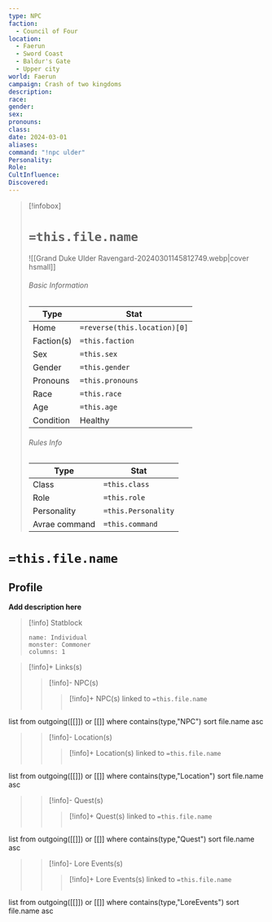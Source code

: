 ```yaml
---
type: NPC
faction:
  - Council of Four
location:
  - Faerun
  - Sword Coast
  - Baldur's Gate
  - Upper city
world: Faerun
campaign: Crash of two kingdoms
description: 
race: 
gender: 
sex: 
pronouns: 
class: 
date: 2024-03-01
aliases: 
command: "!npc ulder"
Personality: 
Role: 
CultInfluence: 
Discovered:
---
```



> [!infobox]
> # `=this.file.name`
> ![[Grand Duke Ulder Ravengard-20240301145812749.webp|cover hsmall]]
> ###### Basic Information
> Type |  Stat |
> ---|---|
> Home | `=reverse(this.location)[0]` |
> Faction(s) | `=this.faction` |
> Sex | `=this.sex` |
> Gender | `=this.gender` |
> Pronouns | `=this.pronouns` |
> Race | `=this.race` |
> Age | `=this.age` |
> Condition | Healthy |
> ###### Rules Info
> Type |  Stat |
> ---|---|
> Class | `=this.class` |
> Role | `=this.role` |
> Personality | `=this.Personality` |
> Avrae command | `=this.command` |

# `=this.file.name`
## Profile

**Add description here**



> [!info] Statblock
> ```statblock
> name: Individual
> monster: Commoner
> columns: 1
> ```

>[!info]+ Links(s) 
>>[!info]- NPC(s) 
>>>[!info]+ NPC(s) linked to `=this.file.name`
>>>```dataview
list from outgoing([[]]) or [[]]
where contains(type,"NPC")
sort file.name asc
>
>>[!info]- Location(s) 
>>>[!info]+ Location(s) linked to `=this.file.name`
>>>```dataview
list from outgoing([[]]) or [[]]
where contains(type,"Location")
sort file.name asc
>
>>[!info]- Quest(s) 
>>>[!info]+ Quest(s) linked to `=this.file.name`
>>>```dataview
list from outgoing([[]]) or [[]]
where contains(type,"Quest")
sort file.name asc
>
>>[!info]- Lore Events(s) 
>>>[!info]+ Lore Events(s) linked to `=this.file.name`
>>>```dataview
list from outgoing([[]]) or [[]]
where contains(type,"LoreEvents")
sort file.name asc